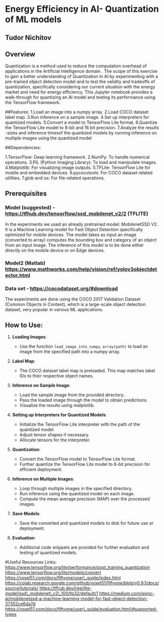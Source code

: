 
# Energy Efficiency in AI- Quantization of ML models
## Tudor Nichitov


## Overview
Quantization is a method used to reduce the computation overhead of applications in the Artificial Intelligence domain . 
The scope of this exercise to gain a better understanding of Quantization In AI by experimenting with a pre-trained object 
detection model and to test the validity and tradeoffs of quantization, specifically considering our current situation with the energy market and need for energy efficiency. 
This Jupyter notebook provides a walk-through for quantizing an AI model and testing its performance using the TensorFlow framework. 

##Features:
1.Load an image into a numpy array.
2.Load COCO dataset label map.
3.Run inference on a sample image.
4.Set up interpreters for quantized models.
5.Convert a model to TensorFlow Lite format.
6.Quantize the TensorFlow Lite model to 8-bit and 16 bit precision.
7.Analyze the results -sizes and inference timesof the quantized models by running inference on multiple images using the quantized model

##Dependencies:

1.TensorFlow: Deep learning framework.
2.NumPy: To handle numerical operations.
3.PIL (Python Imaging Library): To load and manipulate images.
4.Matplotlib: For visualizing image outputs.
5.TFLite: TensorFlow Lite for mobile and embedded devices.
6.pycocotools: For COCO dataset related utilities.
7.glob and os: For file-related operations.  

## Prerequisites
### Model (suggested) - https://tfhub.dev/tensorflow/ssd_mobilenet_v2/2 (TFLITE)
In the experiments we used an already pretrained model: MobilenetSSD V2. It is a Machine Learning model for Fast Object Detection specifically optimized for mobile devices. The model takes as input an image (converted to array) computes the bounding box and category of an object from an input image. 
The inference of this model is to be done either directly on the mobile device or on Edge devices. 
### Model2 (Matlab) https://www.mathworks.com/help/vision/ref/yolov3objectdetector.html

### Data set - https://cocodataset.org/#download

The experiments are done using the COCO 2017 Validation Dataset (Common Objects in Context),
 which is a large-scale object detection dataset, very popular in various ML applications.

## How to Use:

1. **Loading Images**:
   - Use the function `load_image_into_numpy_array(path)` to load an image from the specified path into a numpy array.
   
2. **Label Map**:
   - The COCO dataset label map is preloaded. This map matches label IDs to their respective object names.

3. **Inference on Sample Image**:
   - Load the sample image from the provided directory.
   - Pass the loaded image through the model to obtain predictions.
   - Visualize the results using matplotlib.

4. **Setting up Interpreters for Quantized Models**:
   - Initialize the TensorFlow Lite interpreter with the path of the quantized model.
   - Adjust tensor shapes if necessary.
   - Allocate tensors for the interpreter.

5. **Quantization**:
   - Convert the TensorFlow model to TensorFlow Lite format.
   - Further quantize the TensorFlow Lite model to 8-bit precision for efficient deployment.
   
6. **Inference on Multiple Images**:
   - Loop through multiple images in the specified directory.
   - Run inference using the quantized model on each image.
   - Compute the mean average precision (MAP) over the processed images.
   
7. **Save Models**:
   - Save the converted and quantized models to disk for future use or deployment.

8. **Evaluation**:
   - Additional code snippets are provided for further evaluation and testing of quantized models.


#Useful Resources Links: 
https://www.tensorflow.org/lite/performance/post_training_quantization
https://www.tensorflow.org/lite/models/convert
https://voxel51.com/docs/fiftyone/user\_guide/index.html
https://colab.research.google.com/github/voxel51/fiftyone/blob/v0.9.1/docs/source/tutorials/
https://tfhub.dev/iree/lite-model/ssd\_mobilenet\_v2\_100/fp32/default/1
https://medium.com/axinc-ai/mobilenetssd-a-machine-learning-model-for-fast-object-detection-37352ce6da7d
https://voxel51.com/docs/fiftyone/user\_guide/evaluation.html\#supported-types